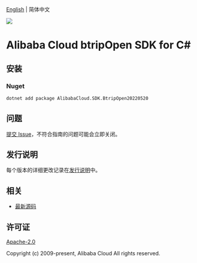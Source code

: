 [English](README.md) | 简体中文

![](https://aliyunsdk-pages.alicdn.com/icons/AlibabaCloud.svg)

# Alibaba Cloud btripOpen SDK for C#

## 安装

### Nuget

```bash
dotnet add package AlibabaCloud.SDK.BtripOpen20220520
```

## 问题

[提交 Issue](https://github.com/aliyun/alibabacloud-csharp-sdk/issues/new)，不符合指南的问题可能会立即关闭。

## 发行说明

每个版本的详细更改记录在[发行说明](./ChangeLog.md)中。

## 相关

* [最新源码](https://github.com/aliyun/alibabacloud-csharp-sdk/)

## 许可证

[Apache-2.0](http://www.apache.org/licenses/LICENSE-2.0)

Copyright (c) 2009-present, Alibaba Cloud All rights reserved.
